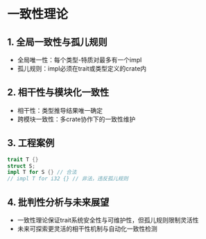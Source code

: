 # 一致性理论

## 1. 全局一致性与孤儿规则

- 全局唯一性：每个类型-特质对最多有一个impl
- 孤儿规则：impl必须在trait或类型定义的crate内

## 2. 相干性与模块化一致性

- 相干性：类型推导结果唯一确定
- 跨模块一致性：多crate协作下的一致性维护

## 3. 工程案例

```rust
trait T {}
struct S;
impl T for S {} // 合法
// impl T for i32 {} // 非法，违反孤儿规则
```

## 4. 批判性分析与未来展望

- 一致性理论保证trait系统安全性与可维护性，但孤儿规则限制灵活性
- 未来可探索更灵活的相干性机制与自动化一致性检测
